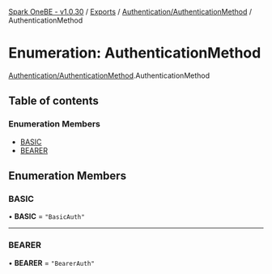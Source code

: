 [Spark OneBE - v1.0.30](../README.md) / [Exports](../modules.md) / [Authentication/AuthenticationMethod](../modules/Authentication_AuthenticationMethod.md) / AuthenticationMethod

# Enumeration: AuthenticationMethod

[Authentication/AuthenticationMethod](../modules/Authentication_AuthenticationMethod.md).AuthenticationMethod

## Table of contents

### Enumeration Members

- [BASIC](Authentication_AuthenticationMethod.AuthenticationMethod.md#basic)
- [BEARER](Authentication_AuthenticationMethod.AuthenticationMethod.md#bearer)

## Enumeration Members

### BASIC

• **BASIC** = ``"BasicAuth"``

___

### BEARER

• **BEARER** = ``"BearerAuth"``
